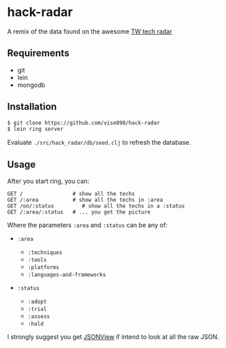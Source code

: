 # hack-radar
A remix of the data found on the awesome [TW tech radar](http://www.thoughtworks.com/radar)


## Requirements

- git
- lein
- mongodb


## Installation

```bash
$ git clone https://github.com/vise890/hack-radar
$ lein ring server
```
Evaluate `./src/hack_radar/db/seed.clj` to refresh the database.

## Usage
After you start ring, you can:
```
GET /                # show all the techs
GET /:area           # show all the techs in :area
GET /on/:status         # show all the techs in a :status
GET /:area/:status   # ... you get the picture
```
Where the parameters `:area` and `:status` can be any of:

- `:area`
  - `:techniques`
  - `:tools`
  - `:platforms`
  - `:languages-and-frameworks`

- `:status`
  - `:adopt`
  - `:trial`
  - `:assess`
  - `:hold`

I strongly suggest you get [JSONView](http://jsonview.com/) if intend to
look at all the raw JSON.
